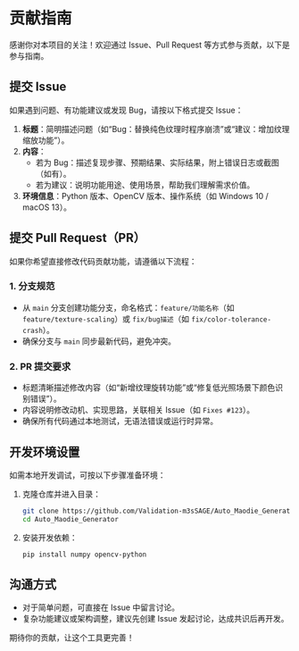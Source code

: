# 贡献指南

感谢你对本项目的关注！欢迎通过 Issue、Pull Request 等方式参与贡献，以下是参与指南。


## 提交 Issue

如果遇到问题、有功能建议或发现 Bug，请按以下格式提交 Issue：

1. **标题**：简明描述问题（如“Bug：替换纯色纹理时程序崩溃”或“建议：增加纹理缩放功能”）。
2. **内容**：
   - 若为 Bug：描述复现步骤、预期结果、实际结果，附上错误日志或截图（如有）。
   - 若为建议：说明功能用途、使用场景，帮助我们理解需求价值。
3. **环境信息**：Python 版本、OpenCV 版本、操作系统（如 Windows 10 / macOS 13）。


## 提交 Pull Request（PR）

如果你希望直接修改代码贡献功能，请遵循以下流程：

### 1. 分支规范
- 从 `main` 分支创建功能分支，命名格式：`feature/功能名称`（如 `feature/texture-scaling`）或 `fix/bug描述`（如 `fix/color-tolerance-crash`）。
- 确保分支与 `main` 同步最新代码，避免冲突。

### 2. PR 提交要求
- 标题清晰描述修改内容（如“新增纹理旋转功能”或“修复低光照场景下颜色识别错误”）。
- 内容说明修改动机、实现思路，关联相关 Issue（如 `Fixes #123`）。
- 确保所有代码通过本地测试，无语法错误或运行时异常。


## 开发环境设置

如需本地开发调试，可按以下步骤准备环境：

1. 克隆仓库并进入目录：
   ```bash
   git clone https://github.com/Validation-m3sSAGE/Auto_Maodie_Generator.git
   cd Auto_Maodie_Generator
   ```

2. 安装开发依赖：
   ```bash
   pip install numpy opencv-python
   ```


## 沟通方式

- 对于简单问题，可直接在 Issue 中留言讨论。
- 复杂功能建议或架构调整，建议先创建 Issue 发起讨论，达成共识后再开发。

期待你的贡献，让这个工具更完善！